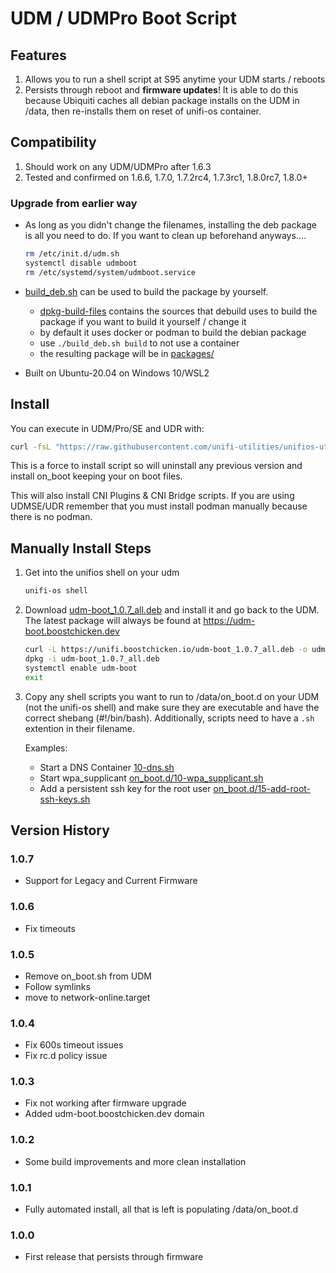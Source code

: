 # UDM / UDMPro Boot Script

## Features

1. Allows you to run a shell script at S95 anytime your UDM starts / reboots
1. Persists through reboot and **firmware updates**! It is able to do this because Ubiquiti caches all debian package installs on the UDM in /data, then re-installs them on reset of unifi-os container.

## Compatibility

1. Should work on any UDM/UDMPro after 1.6.3
2. Tested and confirmed on 1.6.6, 1.7.0, 1.7.2rc4, 1.7.3rc1, 1.8.0rc7, 1.8.0+

### Upgrade from earlier way

- As long as you didn't change the filenames, installing the deb package is all you need to do. If you want to clean up beforehand anyways....

  ```bash
  rm /etc/init.d/udm.sh
  systemctl disable udmboot
  rm /etc/systemd/system/udmboot.service
  ```

- [build_deb.sh](build_deb.sh) can be used to build the package by yourself.

  - [dpkg-build-files](dpkg-build-files) contains the sources that debuild uses to build the package if you want to build it yourself / change it
  - by default it uses docker or podman to build the debian package
  - use `./build_deb.sh build` to not use a container
  - the resulting package will be in [packages/](packages/)

- Built on Ubuntu-20.04 on Windows 10/WSL2

## Install

You can execute in UDM/Pro/SE and UDR with:

```bash
curl -fsL "https://raw.githubusercontent.com/unifi-utilities/unifios-utilities/HEAD/on-boot-script/remote_install.sh" | /bin/sh
```

This is a force to install script so will uninstall any previous version and install on_boot keeping your on boot files.

This will also install CNI Plugins & CNI Bridge scripts. If you are using UDMSE/UDR remember that you must install podman manually because there is no podman.

## Manually Install Steps

1. Get into the unifios shell on your udm

   ```bash
   unifi-os shell
   ```

2. Download [udm-boot_1.0.7_all.deb](packages/udm-boot_1.0.7_all.deb) and install it and go back to the UDM. The latest package will always be found at https://udm-boot.boostchicken.dev

   ```bash
   curl -L https://unifi.boostchicken.io/udm-boot_1.0.7_all.deb -o udm-boot_1.0.7_all.deb
   dpkg -i udm-boot_1.0.7_all.deb
   systemctl enable udm-boot
   exit
   ```

3. Copy any shell scripts you want to run to /data/on_boot.d on your UDM (not the unifi-os shell) and make sure they are executable and have the correct shebang (#!/bin/bash). Additionally, scripts need to have a `.sh` extention in their filename.

   Examples:

   - Start a DNS Container [10-dns.sh](../dns-common/on_boot.d/10-dns.sh)
   - Start wpa_supplicant [on_boot.d/10-wpa_supplicant.sh](examples/udm-files/on_boot.d/10-wpa_supplicant.sh)
   - Add a persistent ssh key for the root user [on_boot.d/15-add-root-ssh-keys.sh](examples/udm-files/on_boot.d/15-add-root-ssh-keys.sh)

## Version History

### 1.0.7

- Support for Legacy and Current Firmware

### 1.0.6

- Fix timeouts

### 1.0.5

- Remove on_boot.sh from UDM
- Follow symlinks
- move to network-online.target

### 1.0.4

- Fix 600s timeout issues
- Fix rc.d policy issue

### 1.0.3

- Fix not working after firmware upgrade
- Added udm-boot.boostchicken.dev domain

### 1.0.2

- Some build improvements and more clean installation

### 1.0.1

- Fully automated install, all that is left is populating /data/on_boot.d

### 1.0.0

- First release that persists through firmware
